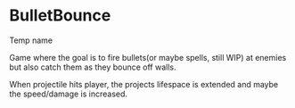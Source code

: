 # BulletBounce
Temp name

Game where the goal is to fire bullets(or maybe spells, still WIP) at enemies but also catch them as they bounce off walls.

When projectile hits player, the projects lifespace is extended and maybe the speed/damage is increased.
